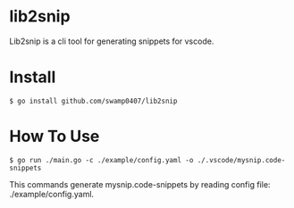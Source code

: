 # lib2snip

Lib2snip is a cli tool for generating snippets for vscode.


# Install
```
$ go install github.com/swamp0407/lib2snip
```

# How To Use
```
$ go run ./main.go -c ./example/config.yaml -o ./.vscode/mysnip.code-snippets
```
This commands generate mysnip.code-snippets by reading config file: ./example/config.yaml.

